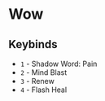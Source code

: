 Wow
==================================================

Keybinds
--------------------------------------
* `1` - Shadow Word: Pain
* `2` - Mind Blast
* `3` - Renew
* `4` - Flash Heal
